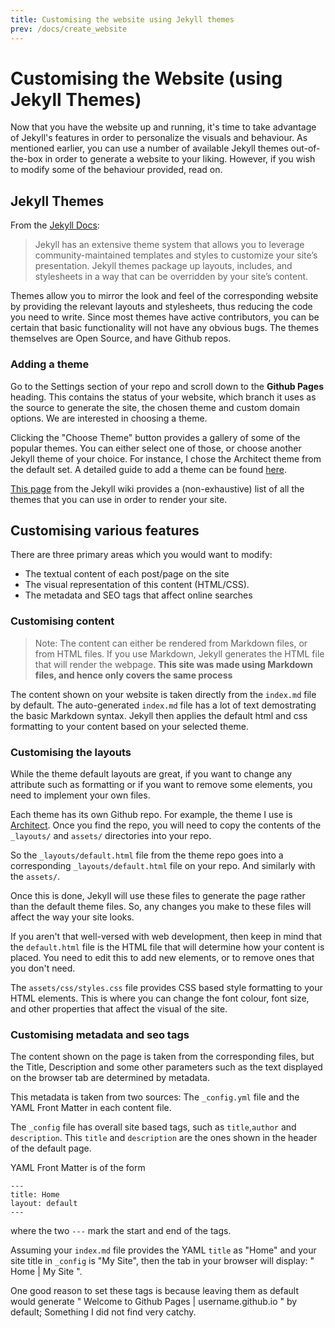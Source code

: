 ```yaml
---
title: Customising the website using Jekyll themes
prev: /docs/create_website
---
```

# Customising the Website (using Jekyll Themes)

Now that you have the website up and running, it's time to take advantage of Jekyll's features in order to personalize the visuals and behaviour. As mentioned earlier, you can use a number of available Jekyll themes out-of-the-box in order to generate a website to your liking. However, if you wish to modify some of the behaviour provided, read on.

## Jekyll Themes

From the [Jekyll Docs](https://jekyllrb.com/docs/themes/):
> Jekyll has an extensive theme system that allows you to leverage community-maintained templates and styles to customize your site’s presentation. Jekyll themes package up layouts, includes, and stylesheets in a way that can be overridden by your site’s content.

Themes allow you to mirror the look and feel of the corresponding website by providing the relevant layouts and stylesheets, thus reducing the code you need to write. Since most themes have active contributors, you can be certain that basic functionality will not have any obvious bugs. The themes themselves are Open Source, and have Github repos.

### Adding a theme

Go to the Settings section of your repo and scroll down to the **Github Pages** heading. This contains the status of your website, which branch it uses as the source to generate the site, the chosen theme and custom domain options. We are interested in choosing a theme.

Clicking the "Choose Theme" button provides a gallery of some of the popular themes. You can either select one of those, or choose another Jekyll theme of your choice. For instance, I chose the Architect theme from the default set. A detailed guide to add a theme can be found [here](https://help.github.com/articles/adding-a-jekyll-theme-to-your-github-pages-site/).

[This page](https://github.com/jekyll/jekyll/wiki/themes) from the Jekyll wiki provides a (non-exhaustive) list of all the themes that you can use in order to render your site.

## Customising various features

There are three primary areas which you would want to modify:
* The textual content of each post/page on the site
* The visual representation of this content (HTML/CSS).
* The metadata and SEO tags that affect online searches

### Customising content

> Note: The content can either be rendered from Markdown files, or from HTML files. If you use Markdown, Jekyll generates the HTML file that will render the webpage. **This site was made using Markdown files, and hence only covers the same process**

The content shown on your website is taken directly from the `index.md` file by default. The auto-generated `index.md` file has a lot of text demostrating the basic Markdown syntax. Jekyll then applies the default html and css formatting to your content based on your selected theme.

### Customising the layouts

While the theme default layouts are great, if you want to change any attribute such as formatting or if you want to remove some elements, you need to implement your own files.

Each theme has its own Github repo. For example, the theme I use is [Architect](https://github.com/pages-themes/architect). Once you find the repo, you will need to copy the contents of the `_layouts/` and `assets/` directories into your repo.

So the `_layouts/default.html` file from the theme repo goes into a corresponding `_layouts/default.html` file on your repo. And similarly with the `assets/`.

Once this is done, Jekyll will use these files to generate the page rather than the default theme files. So, any changes you make to these files will affect the way your site looks.

If you aren't that well-versed with web development, then keep in mind that the `default.html` file is the HTML file that will determine how your content is placed. You need to edit this to add new elements, or to remove ones that you don't need.

The `assets/css/styles.css` file provides CSS based style formatting to your HTML elements. This is where you can change the font colour, font size, and other properties that affect the visual of the site.

### Customising metadata and seo tags

The content shown on the page is taken from the corresponding files, but the Title, Description and some other parameters such as the text displayed on the browser tab are determined by metadata.

This metadata is taken from two sources: The `_config.yml` file and the YAML Front Matter in each content file.

The `_config` file has overall site based tags, such as `title`,`author` and `description`. This `title` and `description` are the ones shown in the header of the default page.

YAML Front Matter is of the form
```
---
title: Home
layout: default
---
```
where the two `---` mark the start and end of the tags.

Assuming your `index.md` file provides the YAML `title` as "Home" and your site title in `_config` is "My Site", then the tab in your browser will display: " Home \| My Site ".

One good reason to set these tags is because leaving them as default would generate " Welcome to Github Pages \| username.github.io " by default; Something I did not find very catchy.
